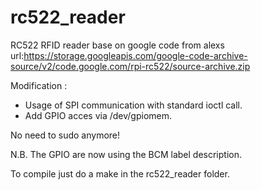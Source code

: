 # rc522_reader
RC522 RFID reader base on google code from alexs   
url:https://storage.googleapis.com/google-code-archive-source/v2/code.google.com/rpi-rc522/source-archive.zip

Modification :
- Usage of SPI communication with standard ioctl call.
- Add GPIO acces via /dev/gpiomem.

No need to sudo anymore!


N.B. The GPIO are now using the BCM label description. 

To compile just do a make in the rc522_reader folder.

